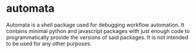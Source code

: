 # automata

Automata is a shell package used for debugging workflow automation.
It contains minimal python and javascript packages with just
enough code to programmatically provide the versions of said
packages. It is not intended to be used for any other purposes.
